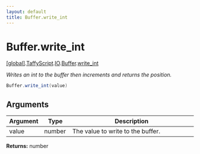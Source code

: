 ```yaml
---
layout: default
title: Buffer.write_int
---
```


# Buffer.write_int

[\[global\]]({{site.baseurl}}/docs/).[TaffyScript]({{site.baseurl}}/docs/TaffyScript/).[IO]({{site.baseurl}}/docs/TaffyScript/IO/).[Buffer]({{site.baseurl}}/docs/TaffyScript/IO/Buffer/).[write_int]({{site.baseurl}}/docs/TaffyScript/IO/Buffer/write_int/)

_Writes an int to the buffer then increments and returns the position._

```cs
Buffer.write_int(value)
```

## Arguments

<table>
  <col width="15%">
  <col width="15%">
  <thead>
    <tr>
      <th>Argument</th>
      <th>Type</th>
      <th>Description</th>
    </tr>
  </thead>
  <tbody>
    <tr>
      <td>value</td>
      <td>number</td>
      <td>The value to write to the buffer.</td>
    </tr>
  </tbody>
</table>

**Returns:** number
